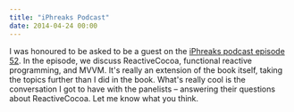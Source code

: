 ```yaml
---
title: "iPhreaks Podcast"
date: 2014-04-24 00:00
---
```


<p>I was honoured to be asked to be a guest on the <a href="http://iphreaksshow.com/052-iphreaks-show-book-club-functional-reactive-programming-with-ash-furrow/">iPhreaks podcast episode 52</a>. In the episode, we discuss ReactiveCocoa, functional reactive programming, and MVVM. It's really an extension of the book itself, taking the topics further than I did in the book. What's really cool is the conversation I got to have with the panelists – answering their questions about ReactiveCocoa. Let me know what you think. </p>

<!-- more -->

